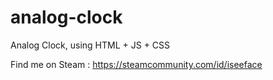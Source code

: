 # analog-clock
Analog Clock, using HTML + JS + CSS


Find me on Steam : https://steamcommunity.com/id/iseeface
